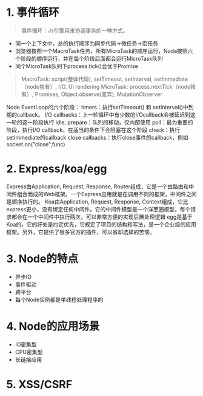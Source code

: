 # 1. 事件循环
>事件循环：Js引擎用来协调事务的一种方式。

* 同一个上下文中，总的执行顺序为同步代码->微任务->宏任务
* 浏览器按照一个MacroTask任务，所有MicroTask的顺序运行，Node按照六个阶段的顺序运行，并在每个阶段后面都会运行MicroTask队列
* 同个MicroTask队列下process.tick()会优于Promise


> MacroTask: script(整体代码), setTimeout, setInterval, setImmediate（node独有）, I/O, UI rendering
MicroTask: process.nextTick（node独有）, Promises, Object.observe(废弃), MutationObserver

Node EventLoop的六个阶段：
timers：执行setTimeout() 和 setInterval()中到期的callback。
I/O callbacks：上一轮循环中有少数的I/Ocallback会被延迟到这一轮的这一阶段执行
idle, prepare：队列的移动，仅内部使用
poll：最为重要的阶段，执行I/O callback，在适当的条件下会阻塞在这个阶段
check：执行setImmediate的callback
close callbacks：执行close事件的callback，例如socket.on("close",func)

# 2. Express/koa/egg
Express由Application, Request, Response, Router组成，它是一个由路由和中间件组合而成的Web框架。一个Express应用就是在调用不同的框架，中间件之间是顺序执行的。
Koa由Application, Request, Response, Context组成，它比express更小，没有绑定任何中间件。它的中间件模型是一个洋葱圈模型，每个请求都会在一个中间件中执行两次，可以非常方便的实现后置处理逻辑
egg是基于Koa的，它的好处是约定优先，它规定了项目的结构和写法，是一个企业级的应用框架。另外，它提供了很多官方的插件，可以省却选择的苦恼。

# 3. Node的特点
* 异步IO
* 事件驱动
* 跨平台
* 每个Node实例都是单线程处理程序的

# 4. Node的应用场景
* IO密集型
* CPU密集型
* 长链接应用

# 5. XSS/CSRF
